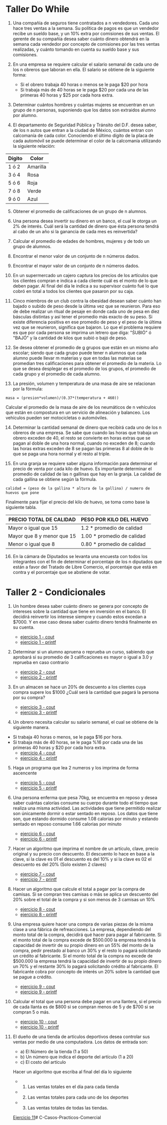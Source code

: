 # Taller Do While


1. Una compañía de seguros tiene contratados a n vendedores. Cada uno hace tres ventas a la semana. Su política de pagos es que un vendedor recibe un sueldo base, y un 10% extra por comisiones de sus ventas. El gerente de su compañía desea saber cuánto dinero obtendrá en la semana cada vendedor por concepto de comisiones por las tres ventas realizadas, y cuánto tomando en cuenta su sueldo base y sus comisiones.


2. En una empresa se requiere calcular el salario semanal de cada uno de los n obreros que laboran en ella. El salario se obtiene de la siguiente forma:
	- Si el obrero trabaja 40 horas o menos se le paga $20 por hora
	- Si trabaja más de 40 horas se le paga $20 por cada una de las primeras 40 horas y $25 por cada hora extra.


3. Determinar cuántos hombres y cuántas mujeres se encuentran en un grupo de n personas, suponiendo que los datos son extraidos alumno por alumno.


4. El departamento de Seguridad Pública y Tránsito del D.F. desea saber, de los n autos que entran a la ciudad de México, cuántos entran con calcomanía de cada color. Conociendo el último dígito de la placa de cada automóvil se puede determinar el color de la calcomanía utilizando la siguiente relación:

Dígito|Color
------|-----
1 ó 2 | Amarilla
3 ó 4 | Rosa
5 ó 6 | Roja
7 ó 8 | Verde
9 ó 0 | Azul


5. Obtener el promedio de calificaciones de un grupo de n alumnos.


6. Una persona desea invertir su dinero en un banco, el cual le otorga un 2% de interés. Cuál será la cantidad de dinero que ésta persona tendrá al cabo de un año si la ganancia de cada mes es reinvertida?


7. Calcular el promedio de edades de hombres, mujeres y de todo un grupo de alumnos.


8. Encontrar el menor valor de un conjunto de n números dados.


9. Encontrar el mayor valor de un conjunto de n números dados.


10. En un supermercado un cajero captura los precios de los artículos que los clientes compran e indica a cada cliente cuál es el monto de lo que deben pagar. Al final del día le indica a su supervisor cuánto fué lo que cobró en total a todos los clientes que pasaron por su caja.


11. Cinco miembros de un club contra la obesidad desean saber cuánto han bajado o subido de peso desde la última vez que se reunieron. Para eso de debe realizar un ritual de pesaje en donde cada uno de pesa en diez básculas distintas y así tener el promedio más exacto de su peso. Si existe diferencia positiva en ese promedio de peso y el peso de la última vez que se reunieron, significa que bajaron. Lo que el problema requiere es que por cada persona se imprima un letrero que diga: "ŚUBIÓ" ó "BAJÓ" y la cantidad de kilos que subió o bajó de peso.


12. Se desea obtener el promedio de g grupos que están en un mismo año escolar; siendo que cada grupo puede tener n alumnos que cada alumno puede llevar m materias y que en todas las materias se promedian tres calificaciones para obtener el promedio de la materia. Lo que se desea desplegar es el promedio de los grupos, el promedio  de cada grupo y el promedio de cada alumno.


13. La presión, volumen y temperatura de una masa de aire se relacionan por la fórmula:

`masa = (presion*volumen)/(0.37*(temperatura + 460))`

Calcular el promedio de la masa de aire de los neumáticos de n vehículos que están en compostura en un servicio de alineación y balanceo. Los vehículos pueden ser motocicletas o automóviles.


14. Determinar la cantidad semanal de dinero que recibirá cada uno de los n obreros de una empresa. Se sabe que cuando las horas que trabaja un obrero exceden de 40, el resto se convierte en horas extras que se pagan al doble de una hora normal, cuando no exceden de 8; cuando las horas extras exceden de 8 se pagan las primeras 8 al doble de lo que se paga una hora normal y el resto al triple.


15. En una granja se requiere saber alguna información para determinar el precio de venta por cada kilo de huevo. Es importante determinar el promedio de calidad de las n gallinas que hay en la granja. La calidad de cada gallina se obtiene según la fórmula.

`calidad = (peso de la gallina * altura de la gallina) / numero de huevos que pone`

Finalmente para fijar el precio del kilo de huevo, se toma como base la siguiente tabla.

PRECIO TOTAL DE CALIDAD | PESO POR KILO DEL HUEVO
------------------------|------------------------
Mayor o igual que 15 | 1.2 * promedio de calidad
Mayor que 8 y menor que 15 | 1.00 * promedio de calidad 
Menor o igual que 8 | 0.80 * promedio de calidad 


16. En la cámara de Diputados se levanta una encuesta con todos los integrantes con el fin de determinar el porcentaje de los n diputados que están a favor del Tratado de Libre Comercio, el porcentaje que está en contra y el porcentaje que se abstiene de votar.




# Taller 2 - Condicionales

1. Un hombre desea saber cuánto dinero se genera por concepto de intereses sobre la cantidad que tiene en inversión en el banco. El decidirá reinvertir los interese siempre y cuando estos excedan a $7000. Y en ese caso desea saber cuánto dinero tendrá finalmente en su cuenta.
	- [ejercicio 1 - cout](ejercicio_1_cout.cpp)
	- [ejercicio 1 - printf](ejercicio_1_printf.cpp)


2. Determinar si un alumno apruena o reprueba un curso, sabiendo que aprobará si su promedio de 3 calificaciones es mayor o igual a 3.0 y reprueba en caso contrario
	- [ejercicio 2 - cout](ejercicio_2_cout.cpp)
	- [ejercicio 2 - printf](ejercicio_2_printf.cpp)


3. En un almacen se hace un 20% de descuento a los clientes cuya compra supere los $1000 ¿Cuál será la cantidad que pagará la persona por su compra?
	- [ejercicio 3 - cout](ejercicio_3_cout.cpp)
	- [ejercicio 3 - printf](ejercicio_3_printf.cpp)


4. Un obrero necesita calcular su salario semanal, el cual se obtiene de la siguiente manera.
- Si trabaja 40 horas o menos, se le paga $16 por hora.
- Si trabaja más de 40 horas, se le paga %16 por cada una de las primeras 40 horas y $20 por cada hora extra.
	- [ejercicio 4 - cout](ejercicio_4_cout.cpp)
	- [ejercicio 4 - printf](ejercicio_4_printf.cpp)


5. Haga un programa que lea 2 numeros y los imprima de forma ascencente
	- [ejercicio 5 - cout](ejercicio_5_cout.cpp)
	- [ejercicio 5 - printf](ejercicio_5_printf.cpp)


6. Una persona enferma que pesa 70kg, se encuentra en reposo y desea saber cuántas calorías consume su cuerpo durante todo el tiempo que realiza una misma actividad. Las actividades que tiene permitido realizar son únicamente dormir o estar sentado en reposo.
Los datos que tiene son, que estando dormido consume 1.08 calorias por minuto y estando sentado en reposo consume 1.66 calorias por minuto
	- [ejercicio 6 - cout](ejercicio_6_cout.cpp)
	- [ejercicio 6 - printf](ejercicio_6_printf.cpp)


7. Hacer un algoritmo que imprima el nombre de un artículo, clave, precio original  y su precio con descuento.
El descuento lo hace en base a la clave, si la clave es 01 el descuento es del 10% y si la clave es 02 el descuento es del 20% (Solo existen 2 claves)
	- [ejercicio 7 - cout](ejercicio_7_cout.cpp)
	- [ejercicio 7 - printf](ejercicio_7_printf.cpp)


8. Hacer un algoritmo que calcule el total a pagar por la compra de camisas.
Si se compran tres camisas o más se aplica un descuento del 20% sobre el total de la compra y si son menos de 3 camisas un 10%
	- [ejercicio 8 - cout](ejercicio_8_cout.cpp)
	- [ejercicio 8 - printf](ejercicio_8_printf.cpp)


9. Una empresa quiere hacer una compra de varias piezas de la misma clase a una fábrica de refreacciones.
La empresa, dependiendo del monto total de la compra, decidirá qué hacer para pagar al fabricante.
Si el monto total de la compra excede de $500.000 la  empresa tendrá la capacidad de invertir de su propio dinero en un 55% del monto de la compra, pedir prestado al banco un 30%  y el resto lo pagará solicitando un crédito al fabricante.
Si el monto total de la compra no excede de $500.000 la empresa tendrá la capacidad de invertir de su propio dinero un 70% y el restante 30% lo pagará solicitando crédito al fabricante.
El fabricante cobra por concepto de interés un 20% sobre la cantidad que se pague a crédito. 
	- [ejercicio 9 - cout](ejercicio_9_cout.cpp)
	- [ejercicio 9 - printf](ejercicio_9_printf.cpp)


10. Calcular el total que una persona debe pagar en una llantera, si el precio de cada llanta es de $800 si se compran menos de 5 y de $700 si se compran 5 o más.
	- [ejercicio 10 - cout](ejercicio_10_cout.cpp)
	- [ejercicio 10 - printf](ejercicio_10_printf.cpp)



11. El dueño de una tienda de artículos deportivos desea controlar sus ventas por medio de una computadora. Los datos de entrada son:
	- a) El Número de la tienda (1 a 50)
	- b) Un número que indica el deporte del artículo (1 a 20)
	- c) El costo del artículo 

	Hacer un algoritmo que escriba al final del día lo siguiente
	- 1. Las ventas totales en el día para cada tienda
	- 2. Las ventas totales para cada uno de los deportes 
	- 3. Las ventas totales de todas las tiendas. 

	[Ejercicio 11](ejercicio_11.cpp)#   C - C a s o s - P r a c t i c o s - C o m e r c i a l  
 